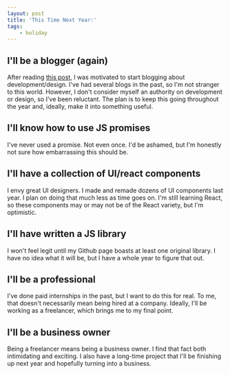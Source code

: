 ```yaml
---
layout: post
title: 'This Time Next Year:'
tags:
    - holiday
---
```

## I'll be a blogger (again)
After reading [this post](http://alistapart.com/column/write-what-you-know-now?utm_source=CSS-Weekly&utm_campaign=Issue-194&utm_medium=email), I was motivated to start blogging about development/design. I've had several blogs in the past, so I'm not stranger to this world. However, I don't consider myself an authority on development or design, so I've been reluctant. The plan is to keep this going throughout the year and, ideally, make it into something useful.

## I'll know how to use JS promises
I've never used a promise. Not even once. I'd be ashamed, but I'm honestly not sure how embarrassing this should be.

## I'll have a collection of UI/react components
I envy great UI designers. I made and remade dozens of UI components last year. I plan on doing that much less as time goes on. I'm still learning React, so these components may or may not be of the React variety, but I'm optimistic.

## I'll have written a JS library
I won't feel legit until my Github page boasts at least one original library. I have no idea what it will be, but I have a whole year to figure that out.

## I'll be a professional
I've done paid internships in the past, but I want to do this for real. To me, that doesn't necessarily mean being hired at a company. Ideally, I'll be working as a freelancer, which brings me to my final point.

## I'll be a business owner
Being a freelancer means being a business owner. I find that fact both intimidating and exciting. I also have a long-time project that I'll be finishing up next year and hopefully turning into a business.
